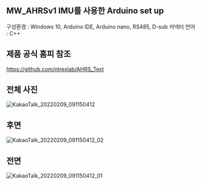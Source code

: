 
## MW_AHRSv1 IMU를 사용한 Arduino set up

구성환경 : Windows 10, Arduino IDE, Arduino nano, RS485, D-sub 커넥터
언어 : C++

## 제품 공식 홈피 참조
https://github.com/ntrexlab/AHRS_Text 

## 전체 사진
![KakaoTalk_20220209_091150412](https://user-images.githubusercontent.com/84003327/153108655-6ac38ac7-48cc-41f3-8e4c-19be231a8dfb.jpg)


## 후면
![KakaoTalk_20220209_091150412_02](https://user-images.githubusercontent.com/84003327/153108688-3e0755cc-b7f6-448e-be35-09541f3eb6db.jpg)



## 전면
![KakaoTalk_20220209_091150412_01](https://user-images.githubusercontent.com/84003327/153108701-8b1beb73-1eca-4dab-a902-d725392e65ee.jpg)


 
